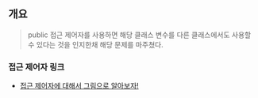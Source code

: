 ## 개요

> public 접근 제어자를 사용하면 해당 클래스 변수를 다른 클래스에서도 사용할 수 있다는 것을 인지한채 해당 문제를 마주쳤다.

### 접근 제어자 링크

- [접근 제어자에 대해서 그림으로 알아보자!](https://github.com/junxtar/TIL/blob/main/Java/accessModifier.md)
